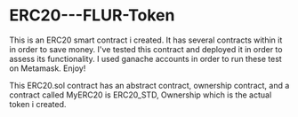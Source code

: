# ERC20---FLUR-Token
This is an ERC20 smart contract i created. It has several contracts within it in order to save money. I've tested this contract and deployed it in order to assess its functionality. I used ganache accounts in order to run these test on Metamask. Enjoy!

This ERC20.sol contract has an abstract contract, ownership contract, and a contract called MyERC20 is ERC20_STD, Ownership which is the actual token i created.
